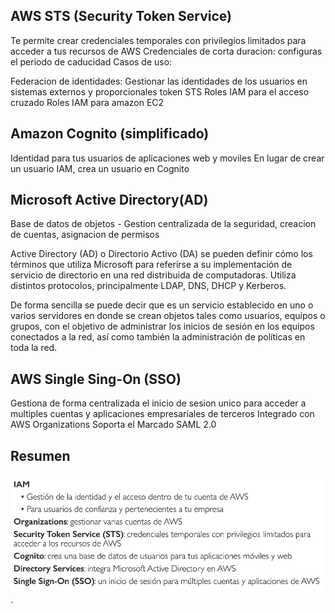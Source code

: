 ## AWS STS (Security Token Service)

Te permite crear credenciales temporales con privilegios limitados para acceder a tus recursos de AWS
Credenciales de corta duracion: configuras el periodo de caducidad
Casos de uso:

Federacion de identidades: Gestionar las identidades de los usuarios en sistemas externos y proporcionales token STS
Roles IAM para el acceso cruzado
Roles IAM para amazon EC2

## Amazon Cognito (simplificado)

Identidad para tus usuarios de aplicaciones web y moviles
En lugar de crear un usuario IAM, crea un usuario en Cognito

## Microsoft Active Directory(AD)

Base de datos de objetos - Gestion centralizada de la seguridad, creacion de cuentas, asignacion de permisos

Active Directory (AD) o Directorio Activo (DA) se pueden definir cómo los términos que utiliza Microsoft para referirse a su implementación de servicio de directorio en una red distribuida de computadoras. Utiliza distintos protocolos, principalmente LDAP, DNS, DHCP y Kerberos.

De forma sencilla se puede decir que es un servicio establecido en uno o varios servidores en donde se crean objetos tales como usuarios, equipos o grupos, con el objetivo de administrar los inicios de sesión en los equipos conectados a la red, así como también la administración de políticas en toda la red.

## AWS Single Sing-On (SSO)

Gestiona de forma centralizada el inicio de sesion unico para acceder a multiples cuentas y aplicaciones empresariales de terceros
Integrado con AWS Organizations
Soporta el Marcado SAML 2.0

## Resumen

![Advance identity](/cloud-practicioner/images/advance-identity.png "Advance identity").